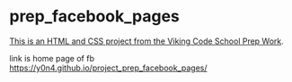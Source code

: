 prep_facebook_pages
===================

[This is an HTML and CSS project from the Viking Code School Prep Work](http://www.vikingcodeschool.com/web-markup-and-coding/let-s-build-facebook).

link is home page of fb
https://y0n4.github.io/project_prep_facebook_pages/

